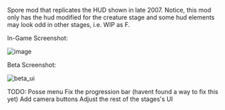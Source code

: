 Spore mod that replicates the HUD shown in late 2007.
Notice, this mod only has the hud modified for the creature stage and some hud elements may look odd in other stages, i.e. WIP as F.

In-Game Screenshot:

![image](https://github.com/user-attachments/assets/90539e11-ce0e-41e8-bc43-548d96cf69fb)

Beta Screenshot:

![beta_ui](https://github.com/user-attachments/assets/a227912b-26c1-4f91-aeda-a7cb89084881)


TODO:
Posse menu
Fix the progression bar (havent found a way to fix this yet)
Add camera buttons
Adjust the rest of the stages's UI
